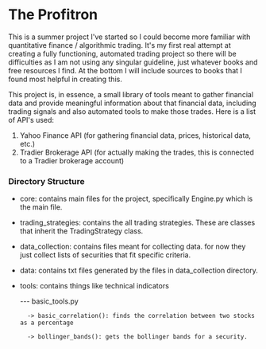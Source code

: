 # The Profitron

This is a summer project I've started so I could become more familiar with quantitative finance / algorithmic trading. It's my first real attempt at creating a fully functioning, automated trading project so there will be difficulties as I am not using any singular guideline, just whatever books and free resources I find. At the bottom I will include sources to books that I found most helpful in creating this.

This project is, in essence, a small library of tools meant to gather financial data and provide meaningful information about that financial data, including trading signals and also automated tools to make those trades. Here is a list of API's used:

1. Yahoo Finance API (for gathering financial data, prices, historical data, etc.)
2. Tradier Brokerage API (for actually making the trades, this is connected to a Tradier brokerage account)


### Directory Structure

- core:
	contains main files for the project, specifically Engine.py which is the main file.

- trading_strategies:
	contains the all trading strategies. These are classes that inherit the TradingStrategy class.

- data_collection:
	contains files meant for collecting data. for now they just collect lists of securities that fit specific criteria.

- data:
	contains txt files generated by the files in data_collection directory.

- tools:
	contains things like technical indicators

	--- basic_tools.py
	
		-> basic_correlation(): finds the correlation between two stocks as a percentage

		-> bollinger_bands(): gets the bollinger bands for a security. 


